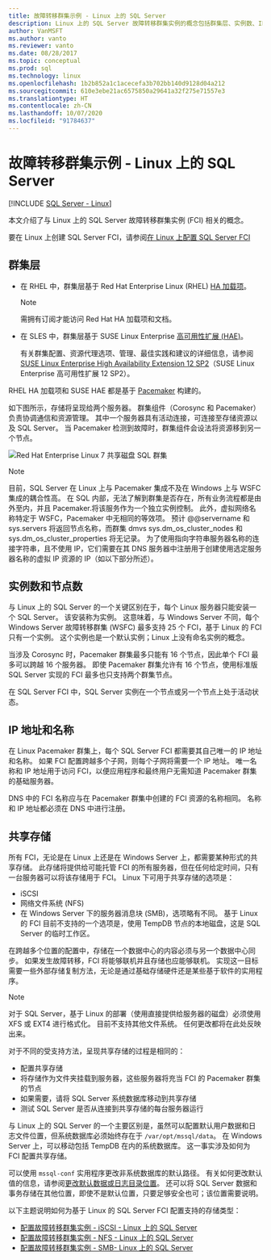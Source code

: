 ```yaml
---
title: 故障转移群集示例 - Linux 上的 SQL Server
description: Linux 上的 SQL Server 故障转移群集实例的概念包括群集层、实例数、IP 地址和名称以及共享存储。
author: VanMSFT
ms.author: vanto
ms.reviewer: vanto
ms.date: 08/28/2017
ms.topic: conceptual
ms.prod: sql
ms.technology: linux
ms.openlocfilehash: 1b2b852a1c1acecefa3b702bb140d9128d04a212
ms.sourcegitcommit: 610e3ebe21ac6575850a29641a32f275e71557e3
ms.translationtype: HT
ms.contentlocale: zh-CN
ms.lasthandoff: 10/07/2020
ms.locfileid: "91784637"
---
```

# <a name="failover-cluster-instances---sql-server-on-linux"></a>故障转移群集示例 - Linux 上的 SQL Server

[!INCLUDE [SQL Server - Linux](../includes/applies-to-version/sql-linux.md)]

本文介绍了与 Linux 上的 SQL Server 故障转移群集实例 (FCI) 相关的概念。 

要在 Linux 上创建 SQL Server FCI，请参阅[在 Linux 上配置 SQL Server FCI](sql-server-linux-shared-disk-cluster-configure.md)

## <a name="the-clustering-layer"></a>群集层

* 在 RHEL 中，群集层基于 Red Hat Enterprise Linux (RHEL) [HA 加载项](https://access.redhat.com/documentation/en-US/Red_Hat_Enterprise_Linux/6/pdf/High_Availability_Add-On_Overview/Red_Hat_Enterprise_Linux-6-High_Availability_Add-On_Overview-en-US.pdf)。 

    > [!NOTE] 
    > 需拥有订阅才能访问 Red Hat HA 加载项和文档。 

* 在 SLES 中，群集层基于 SUSE Linux Enterprise [高可用性扩展 (HAE)](https://www.suse.com/products/highavailability)。

    有关群集配置、资源代理选项、管理、最佳实践和建议的详细信息，请参阅 [SUSE Linux Enterprise High Availability Extension 12 SP2](https://www.suse.com/documentation/sle-ha-12/index.html)（SUSE Linux Enterprise 高可用性扩展 12 SP2）。

RHEL HA 加载项和 SUSE HAE 都是基于 [Pacemaker](https://clusterlabs.org/) 构建的。

如下图所示，存储将呈现给两个服务器。 群集组件（Corosync 和 Pacemaker）负责协调通信和资源管理。 其中一个服务器具有活动连接，可连接至存储资源以及 SQL Server。 当 Pacemaker 检测到故障时，群集组件会设法将资源移到另一个节点。  

![Red Hat Enterprise Linux 7 共享磁盘 SQL 群集](./media/sql-server-linux-shared-disk-cluster-red-hat-7-configure/LinuxCluster.png) 


> [!NOTE]
> 目前，SQL Server 在 Linux 上与 Pacemaker 集成不及在 Windows 上与 WSFC 集成的耦合性高。 在 SQL 内部，无法了解到群集是否存在，所有业务流程都是由外至内，并且 Pacemaker.将该服务作为一个独立实例控制。 此外，虚拟网络名称特定于 WSFC，Pacemaker 中无相同的等效项。 预计 @@servername 和 sys.servers 将返回节点名称，而群集 dmvs sys.dm_os_cluster_nodes 和 sys.dm_os_cluster_properties 将无记录。 为了使用指向字符串服务器名称的连接字符串，且不使用 IP，它们需要在其 DNS 服务器中注册用于创建使用选定服务器名称的虚拟 IP 资源的 IP（如以下部分所述）。

## <a name="number-of-instances-and-nodes"></a>实例数和节点数

与 Linux 上的 SQL Server 的一个关键区别在于，每个 Linux 服务器只能安装一个 SQL Server。 该安装称为实例。 这意味着，与 Windows Server 不同，每个 Windows Server 故障转移群集 (WSFC) 最多支持 25 个 FCI，基于 Linux 的 FCI 只有一个实例。 这个实例也是一个默认实例；Linux 上没有命名实例的概念。 

当涉及 Corosync 时，Pacemaker 群集最多只能有 16 个节点，因此单个 FCI 最多可以跨越 16 个服务器。 即使 Pacemaker 群集允许有 16 个节点，使用标准版 SQL Server 实现的 FCI 最多也只支持两个群集节点。

在 SQL Server FCI 中，SQL Server 实例在一个节点或另一个节点上处于活动状态。

## <a name="ip-address-and-name"></a>IP 地址和名称
在 Linux Pacemaker 群集上，每个 SQL Server FCI 都需要其自己唯一的 IP 地址和名称。 如果 FCI 配置跨越多个子网，则每个子网将需要一个 IP 地址。 唯一名称和 IP 地址用于访问 FCI，以便应用程序和最终用户无需知道 Pacemaker 群集的基础服务器。

DNS 中的 FCI 名称应与在 Pacemaker 群集中创建的 FCI 资源的名称相同。
名称和 IP 地址都必须在 DNS 中进行注册。

## <a name="shared-storage"></a>共享存储
所有 FCI，无论是在 Linux 上还是在 Windows Server 上，都需要某种形式的共享存储。 此存储将提供给可能托管 FCI 的所有服务器，但在任何给定时间，只有一台服务器可以将该存储用于 FCI。 Linux 下可用于共享存储的选项是：

- iSCSI
- 网络文件系统 (NFS)
- 在 Windows Server 下的服务器消息块 (SMB)，选项略有不同。 基于 Linux 的 FCI 目前不支持的一个选项是，使用 TempDB 节点的本地磁盘，这是 SQL Server 的临时工作区。

在跨越多个位置的配置中，存储在一个数据中心的内容必须与另一个数据中心同步。 如果发生故障转移，FCI 将能够联机并且存储也应能够联机。 实现这一目标需要一些外部存储复制方法，无论是通过基础存储硬件还是某些基于软件的实用程序。 

>[!NOTE]
>对于 SQL Server，基于 Linux 的部署（使用直接提供给服务器的磁盘）必须使用 XFS 或 EXT4 进行格式化。 目前不支持其他文件系统。 任何更改都将在此处反映出来。

对于不同的受支持方法，呈现共享存储的过程是相同的：

- 配置共享存储
- 将存储作为文件夹挂载到服务器，这些服务器将充当 FCI 的 Pacemaker 群集的节点
- 如果需要，请将 SQL Server 系统数据库移动到共享存储
- 测试 SQL Server 是否从连接到共享存储的每台服务器运行

与 Linux 上的 SQL Server 的一个主要区别是，虽然可以配置默认用户数据和日志文件位置，但系统数据库必须始终存在于 `/var/opt/mssql/data`。 在 Windows Server 上，可以移动包括 TempDB 在内的系统数据库。 这一事实涉及如何为 FCI 配置共享存储。

可以使用 `mssql-conf` 实用程序更改非系统数据库的默认路径。 有关如何更改默认值的信息，请参阅[更改默认数据或日志目录位置](sql-server-linux-configure-mssql-conf.md#datadir)。 还可以将 SQL Server 数据和事务存储在其他位置，即使不是默认位置，只要足够安全也可；该位置需要说明。

以下主题说明如何为基于 Linux 的 SQL Server FCI 配置支持的存储类型：

- [配置故障转移群集实例 - iSCSI - Linux 上的 SQL Server](sql-server-linux-shared-disk-cluster-configure-iscsi.md)
- [配置故障转移群集实例 - NFS - Linux 上的 SQL Server](sql-server-linux-shared-disk-cluster-configure-nfs.md)
- [配置故障转移群集实例 - SMB- Linux 上的 SQL Server](sql-server-linux-shared-disk-cluster-configure-smb.md)

